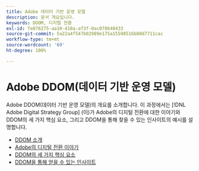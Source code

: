 ```yaml
---
title: Adobe 데이터 기반 운영 모델
description: 문서 개요입니다.
keywords: DDOM, 디지털 전환
exl-id: fe876275-aa10-418a-af3f-0ac078640433
source-git-commit: 5a22a4f547b02989e175a15598516b80d7711cac
workflow-type: tm+mt
source-wordcount: '69'
ht-degree: 100%

---
```


# Adobe DDOM(데이터 기반 운영 모델)

Adobe DDOM(데이터 기반 운영 모델)의 개요를 소개합니다. 이 과정에서는 [!DNL Adobe Digital Strategy Group] (이)가 Adobe의 디지털 전환에 대한 이야기와 DDOM의 세 가지 핵심 요소, 그리고 DDOM을 통해 찾을 수 있는 인사이트의 예시를 설명합니다.

* [DDOM 소개](ddom-introduction.md)
* [Adobe의 디지털 전환 이야기](transformation-story.md)
* [DDOM의 세 가지 핵심 요소](ddom-components.md)
* [DDOM을 통해 얻을 수 있는 인사이트](ddom-insights.md)

<!--
This is the landing page of the user guide. It should be the first list item in the TOC.md file.

See other user landing pages to get ideas.
-->
